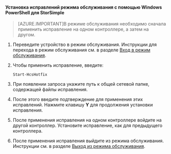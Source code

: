
#### Установка исправлений режима обслуживания с помощью Windows PowerShell для StorSimple

> [AZURE.IMPORTANT]В режиме обслуживания необходимо сначала применить исправление на одном контроллере, а затем на другом.

1. Переведите устройство в режим обслуживания. Инструкции для перехода в режим обслуживания см. в разделе [Вход в режим обслуживания](#enter-maintenance-mode).

2. Чтобы применить исправление, введите:

     `Start-HcsHotfix`

3. При появлении запроса укажите путь к общей сетевой папке, содержащей файлы исправления.

4. После этого введите подтверждение для применения этих исправлений. Нажмите клавишу **Y** для продолжения установки исправления.

5. После применения исправления на одном контроллере войдите на другой контроллер. Установите исправление, как для предыдущего контроллера.

6. После применения исправления выйдите из режима обслуживания. Инструкции см. в разделе [Выход из режима обслуживания](#exit-maintenance-mode).

<!---HONumber=August15_HO6-->